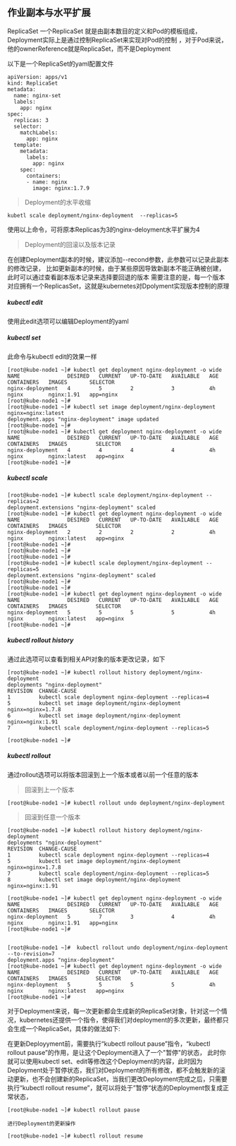 ## 作业副本与水平扩展



ReplicaSet
一个ReplicaSet 就是由副本数目的定义和Pod的模板组成，Deployment实际上是通过控制ReplicaSet来实现对Pod的控制
，对于Pod来说，他的ownerReference就是ReplicaSet，而不是Deployment

以下是一个ReplicaSet的yaml配置文件

```
apiVersion: apps/v1
kind: ReplicaSet
metadata:
  name: nginx-set
  labels:
    app: nginx
spec:
  replicas: 3
  selector:
    matchLabels:
      app: nginx
  template:
    metadata:
      labels:
        app: nginx
    spec:
      containers:
      - name: nginx
        image: nginx:1.7.9

```

> Deployment的水平收缩

```
kubetl scale deployment/nginx-deployment  --replicas=5

```

使用以上命令，可将原本Replicas为3的nginx-deloyment水平扩展为4



> Deployment的回滚以及版本记录

在创建Deployment副本的时候，建议添加--recond参数，此参数可以记录此副本的修改记录，
比如更新副本的时候，由于某些原因导致新副本不能正确被创建，此时可以通过查看副本版本记录来选择要回退的版本
需要注意的是，每一个版本对应拥有一个ReplicasSet，这就是kubernetes对Dpolyment实现版本控制的原理

##### kubectl edit
使用此edit选项可以编辑Deployment的yaml

##### kubectl set
此命令与kubectl edit的效果一样


```
[root@kube-node1 ~]# kubectl get deployment nginx-deployment -o wide
NAME               DESIRED   CURRENT   UP-TO-DATE   AVAILABLE   AGE       CONTAINERS   IMAGES       SELECTOR
nginx-deployment   4         5         2            3           4h        nginx        nginx:1.91   app=nginx
[root@kube-node1 ~]# 
[root@kube-node1 ~]# kubectl set image deployment/nginx-deployment nginx=nginx:latest
deployment.apps "nginx-deployment" image updated
[root@kube-node1 ~]# 
[root@kube-node1 ~]# kubectl get deployment nginx-deployment -o wide                 
NAME               DESIRED   CURRENT   UP-TO-DATE   AVAILABLE   AGE       CONTAINERS   IMAGES         SELECTOR
nginx-deployment   4         4         4            4           4h        nginx        nginx:latest   app=nginx
[root@kube-node1 ~]# 

```

##### kubectl scale

```
[root@kube-node1 ~]# kubectl scale deployment/nginx-deployment --replicas=2
deployment.extensions "nginx-deployment" scaled
[root@kube-node1 ~]# kubectl get deployment nginx-deployment -o wide       
NAME               DESIRED   CURRENT   UP-TO-DATE   AVAILABLE   AGE       CONTAINERS   IMAGES         SELECTOR
nginx-deployment   2         2         2            2           4h        nginx        nginx:latest   app=nginx
[root@kube-node1 ~]# 
[root@kube-node1 ~]# 
[root@kube-node1 ~]# 
[root@kube-node1 ~]# kubectl scale deployment/nginx-deployment --replicas=5
deployment.extensions "nginx-deployment" scaled
[root@kube-node1 ~]# 
[root@kube-node1 ~]# 
[root@kube-node1 ~]# kubectl get deployment nginx-deployment -o wide       
NAME               DESIRED   CURRENT   UP-TO-DATE   AVAILABLE   AGE       CONTAINERS   IMAGES         SELECTOR
nginx-deployment   5         5         5            5           4h        nginx        nginx:latest   app=nginx
[root@kube-node1 ~]# 

```

##### kubectl rollout history 

通过此选项可以查看到相关API对象的版本更改记录，如下
```
[root@kube-node1 ~]# kubectl rollout history deployment/nginx-deployment
deployments "nginx-deployment"
REVISION  CHANGE-CAUSE
1         kubectl scale deployment nginx-deployment --replicas=4
5         kubectl set image deployment/nginx-deployment nginx=nginx=1.7.8
6         kubectl set image deployment/nginx-deployment nginx=nginx:1.91
7         kubectl scale deployment/nginx-deployment --replicas=5

[root@kube-node1 ~]# 
```


##### kubectl rollout
通过rollout选项可以将版本回滚到上一个版本或者以前一个任意的版本

> 回滚到上一个版本
```
[root@kube-node1 ~]# kubectl rollout undo deployment/nginx-deployment
```

> 回滚到任意一个版本

```
[root@kube-node1 ~]# kubectl rollout history deployment/nginx-deployment              
deployments "nginx-deployment"
REVISION  CHANGE-CAUSE
1         kubectl scale deployment nginx-deployment --replicas=4
5         kubectl set image deployment/nginx-deployment nginx=nginx=1.7.8
7         kubectl scale deployment/nginx-deployment --replicas=5
8         kubectl set image deployment/nginx-deployment nginx=nginx:1.91

[root@kube-node1 ~]# kubectl get deployment nginx-deployment -o wide       
NAME               DESIRED   CURRENT   UP-TO-DATE   AVAILABLE   AGE       CONTAINERS   IMAGES       SELECTOR
nginx-deployment   5         7         3            4           4h        nginx        nginx:1.91   app=nginx
[root@kube-node1 ~]# 


[root@kube-node1 ~]#  kubectl rollout undo deployment/nginx-deployment --to-revision=7
deployment.apps "nginx-deployment" 
[root@kube-node1 ~]# kubectl get deployment nginx-deployment -o wide                  
NAME               DESIRED   CURRENT   UP-TO-DATE   AVAILABLE   AGE       CONTAINERS   IMAGES         SELECTOR
nginx-deployment   5         5         5            5           4h        nginx        nginx:latest   app=nginx
[root@kube-node1 ~]# 

```


对于Deployment来说，每一次更新都会生成新的ReplicaSet对象，针对这一个情况，kubernetes还提供一个指令，使得我们对deployment的多次更新，最终都只会生成一个ReplicaSet，具体的做法如下:


在更新Deployyment前，需要执行“kubectl rollout pause”指令，“kubectl rollout  pause”的作用，是让这个Deployment进入了一个"暂停"的状态，
此时你就可以使用kubectl set、edit等修改这个Deployment的内容，此时因为Deployment处于暂停状态，我们对Deployment的所有修改，都不会触发新的滚动更新，也不会创建新的ReplicaSet，当我们更改Deployment完成之后，只需要执行“kubectl rollout resume”，就可以将处于”暂停“状态的Deployment恢复成正常状态，

```
[root@kube-node1 ~]# kubectl rollout pause

进行Deployment的更新操作

[root@kube-node1 ~]# kubectl rollout resume
```
